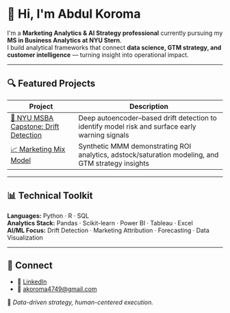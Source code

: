 # 👋 Hi, I'm Abdul Koroma

I'm a **Marketing Analytics & AI Strategy professional** currently pursuing my **MS in Business Analytics at NYU Stern**.  
I build analytical frameworks that connect **data science, GTM strategy, and customer intelligence** — turning insight into operational impact.

---

## 🔍 Featured Projects

| Project | Description |
|----------|--------------|
| [🧠 NYU MSBA Capstone: Drift Detection](https://github.com/akoroma4749-debug/nyu-msba-capstone-drift-detection) | Deep autoencoder–based drift detection to identify model risk and surface early warning signals |
| [📈 Marketing Mix Model](https://github.com/akoroma4749-debug/Marketing-Mix-Model_Synthetic) | Synthetic MMM demonstrating ROI analytics, adstock/saturation modeling, and GTM strategy insights |

---

## 📊 Technical Toolkit
**Languages:** Python · R · SQL  
**Analytics Stack:** Pandas · Scikit-learn · Power BI · Tableau · Excel  
**AI/ML Focus:** Drift Detection · Marketing Attribution · Forecasting · Data Visualization  

---

## 💼 Connect
- 🔗 [LinkedIn](https://www.linkedin.com/in/abdul-koroma-61019397)  
- 📧 [akoroma4749@gmail.com](mailto:akoroma4749@gmail.com)

📍 *Data-driven strategy, human-centered execution.*

